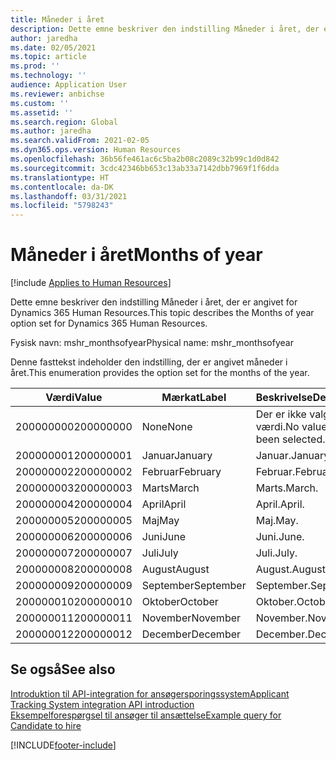 ```yaml
---
title: Måneder i året
description: Dette emne beskriver den indstilling Måneder i året, der er angivet for Dynamics 365 Human Resources.
author: jaredha
ms.date: 02/05/2021
ms.topic: article
ms.prod: ''
ms.technology: ''
audience: Application User
ms.reviewer: anbichse
ms.custom: ''
ms.assetid: ''
ms.search.region: Global
ms.author: jaredha
ms.search.validFrom: 2021-02-05
ms.dyn365.ops.version: Human Resources
ms.openlocfilehash: 36b56fe461ac6c5ba2b08c2089c32b99c1d0d842
ms.sourcegitcommit: 3cdc42346bb653c13ab33a7142dbb7969f1f6dda
ms.translationtype: HT
ms.contentlocale: da-DK
ms.lasthandoff: 03/31/2021
ms.locfileid: "5798243"
---
```

# <a name="months-of-year"></a><span data-ttu-id="8dfb7-103">Måneder i året</span><span class="sxs-lookup"><span data-stu-id="8dfb7-103">Months of year</span></span>

[!include [Applies to Human Resources](../includes/applies-to-hr.md)]

<span data-ttu-id="8dfb7-104">Dette emne beskriver den indstilling Måneder i året, der er angivet for Dynamics 365 Human Resources.</span><span class="sxs-lookup"><span data-stu-id="8dfb7-104">This topic describes the Months of year option set for Dynamics 365 Human Resources.</span></span>

<span data-ttu-id="8dfb7-105">Fysisk navn: mshr_monthsofyear</span><span class="sxs-lookup"><span data-stu-id="8dfb7-105">Physical name: mshr_monthsofyear</span></span>

<span data-ttu-id="8dfb7-106">Denne fasttekst indeholder den indstilling, der er angivet måneder i året.</span><span class="sxs-lookup"><span data-stu-id="8dfb7-106">This enumeration provides the option set for the months of the year.</span></span>

| <span data-ttu-id="8dfb7-107">Værdi</span><span class="sxs-lookup"><span data-stu-id="8dfb7-107">Value</span></span> | <span data-ttu-id="8dfb7-108">Mærkat</span><span class="sxs-lookup"><span data-stu-id="8dfb7-108">Label</span></span> | <span data-ttu-id="8dfb7-109">Beskrivelse</span><span class="sxs-lookup"><span data-stu-id="8dfb7-109">Description</span></span> |
| --- | --- | --- |
| <span data-ttu-id="8dfb7-110">200000000</span><span class="sxs-lookup"><span data-stu-id="8dfb7-110">200000000</span></span> | <span data-ttu-id="8dfb7-111">None</span><span class="sxs-lookup"><span data-stu-id="8dfb7-111">None</span></span> | <span data-ttu-id="8dfb7-112">Der er ikke valgt en værdi.</span><span class="sxs-lookup"><span data-stu-id="8dfb7-112">No value has been selected.</span></span> |
| <span data-ttu-id="8dfb7-113">200000001</span><span class="sxs-lookup"><span data-stu-id="8dfb7-113">200000001</span></span> | <span data-ttu-id="8dfb7-114">Januar</span><span class="sxs-lookup"><span data-stu-id="8dfb7-114">January</span></span> | <span data-ttu-id="8dfb7-115">Januar.</span><span class="sxs-lookup"><span data-stu-id="8dfb7-115">January.</span></span> |
| <span data-ttu-id="8dfb7-116">200000002</span><span class="sxs-lookup"><span data-stu-id="8dfb7-116">200000002</span></span> | <span data-ttu-id="8dfb7-117">Februar</span><span class="sxs-lookup"><span data-stu-id="8dfb7-117">February</span></span> | <span data-ttu-id="8dfb7-118">Februar.</span><span class="sxs-lookup"><span data-stu-id="8dfb7-118">February.</span></span> |
| <span data-ttu-id="8dfb7-119">200000003</span><span class="sxs-lookup"><span data-stu-id="8dfb7-119">200000003</span></span> | <span data-ttu-id="8dfb7-120">Marts</span><span class="sxs-lookup"><span data-stu-id="8dfb7-120">March</span></span> | <span data-ttu-id="8dfb7-121">Marts.</span><span class="sxs-lookup"><span data-stu-id="8dfb7-121">March.</span></span> |
| <span data-ttu-id="8dfb7-122">200000004</span><span class="sxs-lookup"><span data-stu-id="8dfb7-122">200000004</span></span> | <span data-ttu-id="8dfb7-123">April</span><span class="sxs-lookup"><span data-stu-id="8dfb7-123">April</span></span> | <span data-ttu-id="8dfb7-124">April.</span><span class="sxs-lookup"><span data-stu-id="8dfb7-124">April.</span></span> |
| <span data-ttu-id="8dfb7-125">200000005</span><span class="sxs-lookup"><span data-stu-id="8dfb7-125">200000005</span></span> | <span data-ttu-id="8dfb7-126">Maj</span><span class="sxs-lookup"><span data-stu-id="8dfb7-126">May</span></span> | <span data-ttu-id="8dfb7-127">Maj.</span><span class="sxs-lookup"><span data-stu-id="8dfb7-127">May.</span></span> |
| <span data-ttu-id="8dfb7-128">200000006</span><span class="sxs-lookup"><span data-stu-id="8dfb7-128">200000006</span></span> | <span data-ttu-id="8dfb7-129">Juni</span><span class="sxs-lookup"><span data-stu-id="8dfb7-129">June</span></span> | <span data-ttu-id="8dfb7-130">Juni.</span><span class="sxs-lookup"><span data-stu-id="8dfb7-130">June.</span></span> |
| <span data-ttu-id="8dfb7-131">200000007</span><span class="sxs-lookup"><span data-stu-id="8dfb7-131">200000007</span></span> | <span data-ttu-id="8dfb7-132">Juli</span><span class="sxs-lookup"><span data-stu-id="8dfb7-132">July</span></span> | <span data-ttu-id="8dfb7-133">Juli.</span><span class="sxs-lookup"><span data-stu-id="8dfb7-133">July.</span></span> |
| <span data-ttu-id="8dfb7-134">200000008</span><span class="sxs-lookup"><span data-stu-id="8dfb7-134">200000008</span></span> | <span data-ttu-id="8dfb7-135">August</span><span class="sxs-lookup"><span data-stu-id="8dfb7-135">August</span></span> | <span data-ttu-id="8dfb7-136">August.</span><span class="sxs-lookup"><span data-stu-id="8dfb7-136">August.</span></span> |
| <span data-ttu-id="8dfb7-137">200000009</span><span class="sxs-lookup"><span data-stu-id="8dfb7-137">200000009</span></span> | <span data-ttu-id="8dfb7-138">September</span><span class="sxs-lookup"><span data-stu-id="8dfb7-138">September</span></span> | <span data-ttu-id="8dfb7-139">September.</span><span class="sxs-lookup"><span data-stu-id="8dfb7-139">September.</span></span> |
| <span data-ttu-id="8dfb7-140">200000010</span><span class="sxs-lookup"><span data-stu-id="8dfb7-140">200000010</span></span> | <span data-ttu-id="8dfb7-141">Oktober</span><span class="sxs-lookup"><span data-stu-id="8dfb7-141">October</span></span> | <span data-ttu-id="8dfb7-142">Oktober.</span><span class="sxs-lookup"><span data-stu-id="8dfb7-142">October.</span></span> |
| <span data-ttu-id="8dfb7-143">200000011</span><span class="sxs-lookup"><span data-stu-id="8dfb7-143">200000011</span></span> | <span data-ttu-id="8dfb7-144">November</span><span class="sxs-lookup"><span data-stu-id="8dfb7-144">November</span></span> | <span data-ttu-id="8dfb7-145">November.</span><span class="sxs-lookup"><span data-stu-id="8dfb7-145">November.</span></span> |
| <span data-ttu-id="8dfb7-146">200000012</span><span class="sxs-lookup"><span data-stu-id="8dfb7-146">200000012</span></span> | <span data-ttu-id="8dfb7-147">December</span><span class="sxs-lookup"><span data-stu-id="8dfb7-147">December</span></span> | <span data-ttu-id="8dfb7-148">December.</span><span class="sxs-lookup"><span data-stu-id="8dfb7-148">December.</span></span> |

## <a name="see-also"></a><span data-ttu-id="8dfb7-149">Se også</span><span class="sxs-lookup"><span data-stu-id="8dfb7-149">See also</span></span>

[<span data-ttu-id="8dfb7-150">Introduktion til API-integration for ansøgersporingssystem</span><span class="sxs-lookup"><span data-stu-id="8dfb7-150">Applicant Tracking System integration API introduction</span></span>](hr-admin-integration-ats-api-introduction.md)<br>
[<span data-ttu-id="8dfb7-151">Eksempelforespørgsel til ansøger til ansættelse</span><span class="sxs-lookup"><span data-stu-id="8dfb7-151">Example query for Candidate to hire</span></span>](hr-admin-integration-ats-api-candidate-to-hire-example-query.md)


[!INCLUDE[footer-include](../includes/footer-banner.md)]